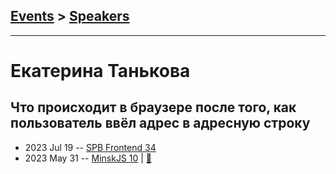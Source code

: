 ## [Events](../README.md) > [Speakers](../speakers.md)
---

# Екатерина Танькова

## Что происходит в браузере после того, как пользователь ввёл адрес в адресную строку
- 2023 Jul 19 -- [SPB Frontend 34](https://youtu.be/c8VW5_PtxU0)    
- 2023 May 31 -- [MinskJS 10](https://youtu.be/OjBcOQ_ynJo)  | [:notebook:](https://tankovae.github.io/slides/)  
